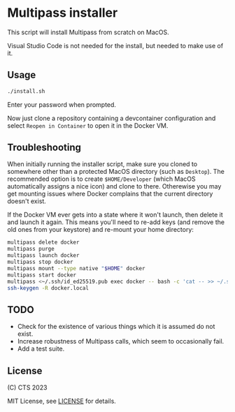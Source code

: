 # Multipass installer

This script will install Multipass from scratch on MacOS.

Visual Studio Code is not needed for the install, but needed to make use of it.

## Usage

```sh
./install.sh
```

Enter your password when prompted.

Now just clone a repository containing a devcontainer configuration and select
`Reopen in Container` to open it in the Docker VM.

## Troubleshooting

When initially running the installer script, make sure you cloned to somewhere
other than a protected MacOS directory (such as `Desktop`). The recommended
option is to create `$HOME/Developer` (which MacOS automatically assigns a nice
icon) and clone to there. Otherewise you may get mounting issues where Docker
complains that the current directory doesn't exist.

If the Docker VM ever gets into a state where it won't launch, then delete it
and launch it again. This means you'll need to re-add keys (and remove the old
ones from your keystore) and re-mount your home directory:

```sh
multipass delete docker
multipass purge
multipass launch docker
multipass stop docker
multipass mount --type native "$HOME" docker
multipass start docker
multipass <~/.ssh/id_ed25519.pub exec docker -- bash -c 'cat -- >> ~/.ssh/authorized_keys'
ssh-keygen -R docker.local
```

## TODO

-   Check for the existence of various things which it is assumed do not exist.
-   Increase robustness of Multipass calls, which seem to occasionally fail.
-   Add a test suite.

## License

(C) CTS 2023

MIT License, see [LICENSE](LICENSE) for details.
